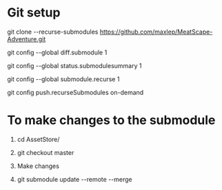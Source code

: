 # Git setup
git clone --recurse-submodules https://github.com/maxlep/MeatScape-Adventure.git

git config --global diff.submodule 1

git config --global status.submodulesummary 1

git config --global submodule.recurse 1

git config push.recurseSubmodules on-demand

# To make changes to the submodule
1. cd AssetStore/

2. git checkout master

3. Make changes

4. git submodule update --remote --merge
